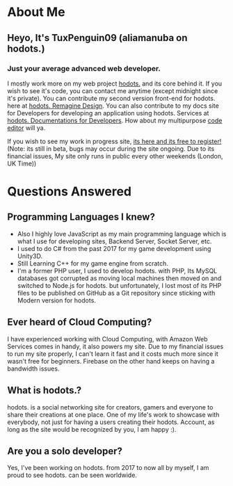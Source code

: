 # About Me
## Heyo, It's TuxPenguin09 (aliamanuba on hodots.)
### Just your average advanced web developer.
I mostly work more on my web project [hodots.](https://github.com/leafstudiosDot/hodotsnet) and its core behind it.
If you wish to see it's code, you can contact me anytime (except midnight since it's private).
You can contribute my second version front-end for hodots. here at [hodots. Remagine Design](https://github.com/leafstudiosDot/hodotsnet-remagine).
You can also contribute to my docs site for Developers for developing an application using hodots. Services at [hodots. Documentations for Developers](https://github.com/leafstudiosDot/hodots-docs).
How about my multipurpose [code editor](https://github.com/leafstudiosDot/incogine-editor) will ya.

If you wish to see my work in progress site, [its here and its free to register!](https://hodots.com) 
(Note: its still in beta, bugs may occur during the site ongoing. Due to its financial issues, My site only runs in public every other weekends (London, UK Time))
# Questions Answered
## Programming Languages I knew?
- Also I highly love JavaScript as my main programming language which is what I use for developing sites, Backend Server, Socket Server, etc.
- I used to do C# from the past 2017 for my game development using Unity3D.
- Still Learning C++ for my game engine from scratch.
- I'm a former PHP user, I used to develop hodots. with PHP, Its MySQL databases got corrupted as moving local machines then moved on and switched to Node.js for hodots. but unfortunately, I lost most of its PHP files to be published on GitHub as a Git repository since sticking with Modern version for hodots.
## Ever heard of Cloud Computing?
I have experienced working with Cloud Computing, with Amazon Web Services comes in handy, it also powers my site. Due to my financial issues to run my site properly, I can't learn it fast and it costs much more since it wasn't free for beginners. Firebase on the other hand keeps on having a bandwidth issues.
## What is hodots.?
hodots. is a social networking site for creators, gamers and everyone to share their creations at one place. One of my life's work to showcase with everybody, not just for having a users creating their hodots. Account, as long as the site would be recognized by you, I am happy :).
## Are you a solo developer?
Yes, I've been working on hodots. from 2017 to now all by myself, I am proud to see hodots. can be seen worldwide.
<!--
**TuxPenguin09/TuxPenguin09** is a ✨ _special_ ✨ repository because its `README.md` (this file) appears on your GitHub profile.

Here are some ideas to get you started:

- 🔭 I’m currently working on ...
- 🌱 I’m currently learning ...
- 👯 I’m looking to collaborate on ...
- 🤔 I’m looking for help with ...
- 💬 Ask me about ...
- 📫 How to reach me: ...
- 😄 Pronouns: ...
- ⚡ Fun fact: ...
-->


